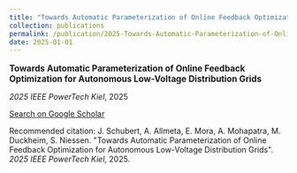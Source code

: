 ```yaml
---
title: "Towards Automatic Parameterization of Online Feedback Optimization for Autonomous Low-Voltage Distribution Grids"
collection: publications
permalink: /publication/2025-Towards-Automatic-Parameterization-of-Online-Feedb
date: 2025-01-01
---
```

<p style="font-size: 1.1em; margin-bottom: 0.5em;"><b>Towards Automatic Parameterization of Online Feedback Optimization for Autonomous Low-Voltage Distribution Grids</b></p>
<p style="margin-bottom: 0.5em;"><em>2025 IEEE PowerTech Kiel</em>, 2025</p>
<p style="margin-bottom: 0.5em;"><a href="https://scholar.google.com/scholar?q=Towards+Automatic+Parameterization+of+Online+Feedback+Optimization+for+Autonomous+Low-Voltage+Distribution+Grids" target="_blank">Search on Google Scholar</a></p>
<p>Recommended citation: J. Schubert, A. Allmeta, E. Mora, A. Mohapatra, M. Duckheim, S. Niessen. "Towards Automatic Parameterization of Online Feedback Optimization for Autonomous Low-Voltage Distribution Grids". <em>2025 IEEE PowerTech Kiel</em>, 2025.</p>